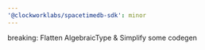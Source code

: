 ```yaml
---
'@clockworklabs/spacetimedb-sdk': minor
---
```


breaking: Flatten AlgebraicType & Simplify some codegen

